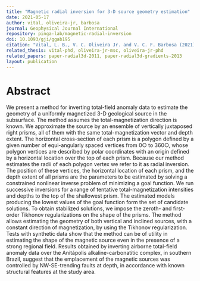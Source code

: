 ```yaml
---
title: "Magnetic radial inversion for 3-D source geometry estimation"
date: 2021-05-17
author: vital, oliveira-jr, barbosa
journal: Geophysical Journal International
repository: pinga-lab/magnetic-radial-inversion
doi: 10.1093/gji/ggab195
citation: "Vital, L. B., V. C. Oliveira Jr. and V. C. F. Barbosa (2021), Magnetic radial inversion for 3-D source geometry estimation, Geophysical Journal International, just accepted, doi:10.1093/gji/ggab195"
related_thesis: vital-phd, oliveira-jr-msc, oliveira-jr-phd
related_papers: paper-radial3d-2011, paper-radial3d-gradients-2013
layout: publication
---
```


# Abstract

We present a method for inverting total-field anomaly data to estimate the
geometry of a uniformly magnetized 3-D geological source in the subsurface.
The method assumes the total-magnetization direction is known. We approximate
the source by an ensemble of vertically juxtaposed right prisms, all of them
with the same total-magnetization vector and depth extent. The horizontal
cross-section of each prism is a polygon defined by a given number of
equi-angularly spaced vertices from 0○ to 360○, whose polygon vertices are
described by polar coordinates with an origin defined by a horizontal location
over the top of each prism. Because our method estimates the radii of each
polygon vertex we refer to it as radial inversion. The position of these
vertices, the horizontal location of each prism, and the depth extent of all
prisms are the parameters to be estimated by solving a constrained nonlinear
inverse problem of minimizing a goal function. We run successive inversions for
a range of tentative total-magnetization intensities and depths to the top of
the shallowest prism. The estimated models producing the lowest values of the
goal function form the set of candidate solutions. To obtain stabilized
solutions, we impose the zeroth- and first-order Tikhonov regularizations on
the shape of the prisms. The method allows estimating the geometry of both
vertical and inclined sources, with a constant direction of magnetization, by
using the Tikhonov regularization. Tests with synthetic data show that the
method can be of utility in estimating the shape of the magnetic source even in
the presence of a strong regional field. Results obtained by inverting airborne
total-field anomaly data over the Anitápolis alkaline-carbonatitic complex, in
southern Brazil, suggest that the emplacement of the magnetic sources was
controlled by NW-SE-trending faults at depth, in accordance with known
structural features at the study area.
